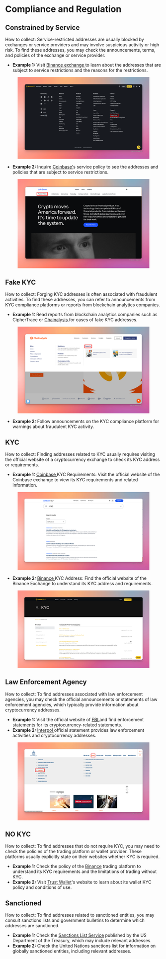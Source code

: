 # Compliance and Regulation

## **Constrained by Service**

How to collect: Service-restricted addresses are usually blocked by exchanges or service providers and may involve suspicious activity or high risk. To find these addresses, you may check the announcements, terms, and policies of the exchange or service provider.

* **Example 1:** Visit [Binance exchange ](https://www.binance.com/en)to learn about the addresses that are subject to service restrictions and the reasons for the restrictions.

<figure><img src="../../.gitbook/assets/image (34).png" alt=""><figcaption></figcaption></figure>

* **Example 2:** Inquire [Coinbase'](https://www.coinbase.com)s service policy to see the addresses and policies that are subject to service restrictions.

<figure><img src="../../.gitbook/assets/image (66).png" alt=""><figcaption></figcaption></figure>

## **Fake KYC**

How to collect: Forging KYC addresses is often associated with fraudulent activities. To find these addresses, you can refer to announcements from KYC compliance platforms or reports from blockchain analytics companies.

* **Example 1:** Read reports from blockchain analytics companies such as CipherTrace or [Chainalysis ](https://www.chainalysis.com/)for cases of fake KYC addresses.

<figure><img src="../../.gitbook/assets/image (56).png" alt=""><figcaption></figcaption></figure>

* **Example 2:** Follow announcements on the KYC compliance platform for warnings about fraudulent KYC activity.

## **KYC**

How to collect: Finding addresses related to KYC usually requires visiting the official website of a cryptocurrency exchange to check its KYC address or requirements.

* **Example 1:** [Coinbase ](https://www.coinbase.com)KYC Requirements: Visit the official website of the Coinbase exchange to view its KYC requirements and related information.

<figure><img src="../../.gitbook/assets/image (57).png" alt=""><figcaption></figcaption></figure>

* **Example 2:** [Binance ](https://www.binance.us/)KYC Address: Find the official website of the Binance Exchange to understand its KYC address and requirements.

<figure><img src="../../.gitbook/assets/image (58).png" alt=""><figcaption></figcaption></figure>

## Law Enforcement Agency

How to collect: To find addresses associated with law enforcement agencies, you may check the official announcements or statements of law enforcement agencies, which typically provide information about cryptocurrency addresses.

* **Example 1:** Visit the official website of [FBI ](https://www.fbi.gov/)and find enforcement statements for its cryptocurrency-related statements.
* **Example 2:** [Interpol ](https://www.interpol.int/en)official statement provides law enforcement activities and cryptocurrency addresses.

<figure><img src="../../.gitbook/assets/image (67).png" alt=""><figcaption></figcaption></figure>

## **NO KYC**

How to collect: To find addresses that do not require KYC, you may need to check the policies of the trading platform or wallet provider. These platforms usually explicitly state on their websites whether KYC is required.

* **Example 1:** Check the policy of the [Binance](https://www.binance.com/en) trading platform to understand its KYC requirements and the limitations of trading without KYC.
* **Example 2:** Visit [Trust Wallet](https://trustwallet.com/)'s website to learn about its wallet KYC policy and conditions of use.

## **Sanctioned**

How to collect: To find addresses related to sanctioned entities, you may consult sanctions lists and government bulletins to determine which addresses are sanctioned.

* **Example 1:** Check the [Sanctions List Service](https://ofac.treasury.gov/sanctions-list-service) published by the US Department of the Treasury, which may include relevant addresses.
* **Example 2:** Check the United Nations sanctions list for information on globally sanctioned entities, including relevant addresses.

